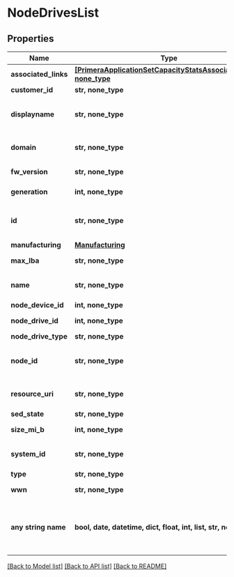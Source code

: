 # NodeDrivesList


## Properties
Name | Type | Description | Notes
------------ | ------------- | ------------- | -------------
**associated_links** | [**[PrimeraApplicationSetCapacityStatsAssociatedLinks], none_type**](PrimeraApplicationSetCapacityStatsAssociatedLinks.md) | Associated Links Details | [optional] 
**customer_id** | **str, none_type** | customerId | [optional] 
**displayname** | **str, none_type** | Name to be used for display purposes | [optional] 
**domain** | **str, none_type** | Domain that the resource belongs to | [optional] 
**fw_version** | **str, none_type** | Firmware version | [optional] 
**generation** | **int, none_type** | generation &#x60;Filter, Sort&#x60; | [optional] 
**id** | **str, none_type** | Unique Identifier of the resource. &#x60;Filter&#x60; | [optional] 
**manufacturing** | [**Manufacturing**](Manufacturing.md) |  | [optional] 
**max_lba** | **str, none_type** | Max Logical Block Address | [optional] 
**name** | **str, none_type** | Name of the resource. &#x60;Filter, Sort&#x60; | [optional] 
**node_device_id** | **int, none_type** | ID of the node | [optional] 
**node_drive_id** | **int, none_type** | Numeric ID of the resource | [optional] 
**node_drive_type** | **str, none_type** | Node type | [optional] 
**node_id** | **str, none_type** | Unique Identifier of the node. &#x60;Filter, Sort&#x60; | [optional] 
**resource_uri** | **str, none_type** | resourceUri for detailed node object | [optional] 
**sed_state** | **str, none_type** | SED state | [optional] 
**size_mi_b** | **int, none_type** | Size in MiB. &#x60;Filter, Sort&#x60; | [optional] 
**system_id** | **str, none_type** | SystemId/Serial Number  of the array. | [optional] 
**type** | **str, none_type** | type | [optional] 
**wwn** | **str, none_type** | Unique World Wide Name | [optional] 
**any string name** | **bool, date, datetime, dict, float, int, list, str, none_type** | any string name can be used but the value must be the correct type | [optional]

[[Back to Model list]](../README.md#documentation-for-models) [[Back to API list]](../README.md#documentation-for-api-endpoints) [[Back to README]](../README.md)


